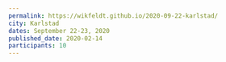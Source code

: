```yaml
---
permalink: https://wikfeldt.github.io/2020-09-22-karlstad/
city: Karlstad
dates: September 22-23, 2020
published_date: 2020-02-14
participants: 10
---
```

